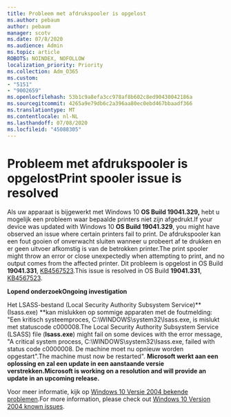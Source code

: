 ```yaml
---
title: Probleem met afdrukspooler is opgelost
ms.author: pebaum
author: pebaum
manager: scotv
ms.date: 07/8/2020
ms.audience: Admin
ms.topic: article
ROBOTS: NOINDEX, NOFOLLOW
localization_priority: Priority
ms.collection: Adm_O365
ms.custom:
- "5151"
- "9002659"
ms.openlocfilehash: 53b1c9a8efa3cc978af8b602c8ed90430042186a
ms.sourcegitcommit: 4265a9e79db6c2a396aa80ec0ebd467bbaadf366
ms.translationtype: MT
ms.contentlocale: nl-NL
ms.lasthandoff: 07/08/2020
ms.locfileid: "45088305"
---
```

# <a name="print-spooler-issue-is-resolved"></a><span data-ttu-id="31d88-102">Probleem met afdrukspooler is opgelost</span><span class="sxs-lookup"><span data-stu-id="31d88-102">Print spooler issue is resolved</span></span>

<span data-ttu-id="31d88-103">Als uw apparaat is bijgewerkt met Windows 10 **OS Build 19041.329,** hebt u mogelijk een probleem waar bepaalde printers niet zijn afgedrukt.</span><span class="sxs-lookup"><span data-stu-id="31d88-103">If your device was updated with Windows 10  **OS Build 19041.329**, you might have observed an issue where certain printers fail to print.</span></span> <span data-ttu-id="31d88-104">De afdrukspooler kan een fout gooien of onverwacht sluiten wanneer u probeert af te drukken en er geen uitvoer afkomstig is van de betrokken printer.</span><span class="sxs-lookup"><span data-stu-id="31d88-104">The print spooler might throw an error or close unexpectedly when attempting to print, and no output comes from the affected printer.</span></span> <span data-ttu-id="31d88-105">Dit probleem is opgelost in OS Build **19041.331**, [KB4567523](https://support.microsoft.com/help/4567523/windows-10-update-kb4567523).</span><span class="sxs-lookup"><span data-stu-id="31d88-105">This issue is resolved in OS Build  **19041.331**, [KB4567523](https://support.microsoft.com/help/4567523/windows-10-update-kb4567523).</span></span>  

<span data-ttu-id="31d88-106">**Lopend onderzoek**</span><span class="sxs-lookup"><span data-stu-id="31d88-106">**Ongoing investigation**</span></span>

<span data-ttu-id="31d88-107">Het LSASS-bestand (Local Security Authority Subsystem Service)\*\* (Isass.exe) \*\*kan mislukken op sommige apparaten met de foutmelding: "Een kritisch systeemproces, C:\WINDOWS\system32\Isass.exe, is mislukt met statuscode c000008.</span><span class="sxs-lookup"><span data-stu-id="31d88-107">The Local Security Authority Subsystem Service (LSASS) file (**Isass.exe**) might fail on some devices with the error message, "A critical system process, C:\WINDOWS\system32\Isass.exe, failed with status code c0000008.</span></span> <span data-ttu-id="31d88-108">De machine moet nu opnieuw worden opgestart".</span><span class="sxs-lookup"><span data-stu-id="31d88-108">The machine must now be restarted".</span></span>  <span data-ttu-id="31d88-109">**Microsoft werkt aan een oplossing en zal een update in een aanstaande versie verstrekken.**</span><span class="sxs-lookup"><span data-stu-id="31d88-109">**Microsoft is working on a resolution and will provide an update in an upcoming release.**</span></span>

<span data-ttu-id="31d88-110">Voor meer informatie, kijk op [Windows 10 Versie 2004 bekende problemen](https://docs.microsoft.com/windows/release-information/status-windows-10-2004#442msgdesc).</span><span class="sxs-lookup"><span data-stu-id="31d88-110">For more information, please check out  [Windows 10 Version 2004 known issues](https://docs.microsoft.com/windows/release-information/status-windows-10-2004#442msgdesc).</span></span>